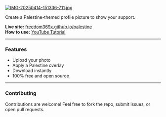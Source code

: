 [![IMG-20250414-151336-711.jpg](https://i.postimg.cc/wvBt47NQ/IMG-20250414-151336-711.jpg)](https://postimg.cc/MchKvZdn)

Create a Palestine-themed profile picture to show your support.

**Live site:** [freedom369x.github.io/palestine](https://freedom369x.github.io/palestine)  
**How to use:** [YouTube Tutorial](https://youtube.com/shorts/eWlVGZ55B7A)

---

### Features

- Upload your photo
- Apply a Palestine overlay
- Download instantly
- 100% free and open source

---

### Contributing

Contributions are welcome! Feel free to fork the repo, submit issues, or open pull requests.
